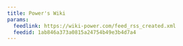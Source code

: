 ```yaml
---
title: Power's Wiki
params:
  feedlink: https://wiki-power.com/feed_rss_created.xml
  feedid: 1ab846a373a0815a24754b49e3b4d7a4
---
```

